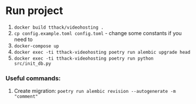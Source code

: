 # Run project

1. ```docker build tthack/videohosting .```
2. ```cp config.example.toml config.toml``` - change some constants if you need to
3. ```docker-compose up```
4. ```docker exec -ti tthack-videohosting poetry run alembic upgrade head```
5. ```docker exec -ti tthack-videohosting poetry run python src/init_db.py```

### Useful commands:
1. Create migration: ```poetry run alembic revision --autogenerate -m "comment"```